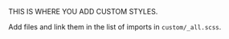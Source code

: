 THIS IS WHERE YOU ADD CUSTOM STYLES.

Add files and link them in the list of imports in `custom/_all.scss`.
